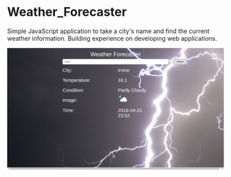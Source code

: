 # Weather_Forecaster
Simple JavaScript application to take a city's name and find the current weather information.
Building experience on developing web applications.

![alt text](https://github.com/safirshahbaaz/Weather_Forecaster/blob/master/Screenshot%20from%202016-04-21%2023:53:33.png "Application Screenshot")

